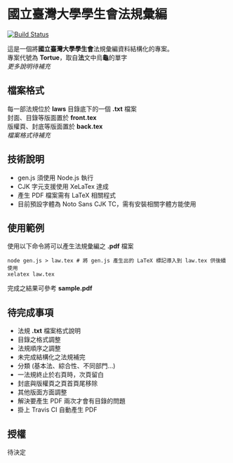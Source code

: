國立臺灣大學學生會法規彙編
=======================
[![Build Status](https://travis-ci.org/ntu-student-congress/tortue.svg?branch=master)](https://travis-ci.org/ntu-student-congress/tortue)

這是一個將**國立臺灣大學學生會**法規彙編資料結構化的專案。<br>
專案代號為 **Tortue**，取自**法**文中烏**龜**的單字<br>
*更多說明待補充*

## 檔案格式
每一部法規位於 **laws** 目錄底下的一個 **.txt** 檔案<br>
封面、目錄等版面置於 **front.tex**<br>
版權頁、封底等版面置於 **back.tex**<br>
*檔案格式待補充*

## 技術說明
 - gen.js 須使用 Node.js 執行
 - CJK 字元支援使用 XeLaTex 達成
 - 產生 PDF 檔案需有 LaTeX 相關程式
 - 目前預設字體為 Noto Sans CJK TC，需有安裝相關字體方能使用

## 使用範例
使用以下命令將可以產生法規彙編之 **.pdf** 檔案

	node gen.js > law.tex # 將 gen.js 產生出的 LaTeX 標記導入到 law.tex 供後續使用
	xelatex law.tex

完成之結果可參考 **sample.pdf**

## 待完成事項
 - 法規 **.txt** 檔案格式說明
 - 目錄之格式調整
 - 法規順序之調整
 - 未完成結構化之法規補完
 - 分類 (基本法、綜合性、不同部門...)
 - 一法規終止於右頁時，次頁留白
 - 封底與版權頁之頁首頁尾移除
 - 其他版面方面調整
 - 解決要產生 PDF 兩次才會有目錄的問題
 - 掛上 Travis CI 自動產生 PDF

## 授權
待決定
